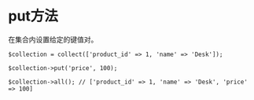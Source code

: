 # put方法

在集合内设置给定的键值对。

```
$collection = collect(['product_id' => 1, 'name' => 'Desk']);

$collection->put('price', 100);

$collection->all(); // ['product_id' => 1, 'name' => 'Desk', 'price' => 100]
```